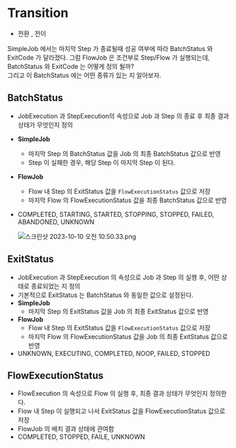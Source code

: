 # Transition
- 전환 , 전이

SimpleJob 에서는 마지막 Step 가 종료될때 성공 여부에 따라 BatchStatus 와 ExitCode 가 달라졌다.
그럼 FlowJob 은 조건부로 Step/Flow 가 실행되는데, BatchStatus 와 ExitCode 는 어떻게 정의 될까?  
그리고 이 BatchStatus 에는 어떤 종류가 있는 지 알아보자.

## BatchStatus
- JobExecution 과 StepExecution의 속성으로 Job 과 Step 의 종료 후 최종 결과 상태가 무엇인지 정의
- **SimpleJob**
    - 마지막 Step 의 BatchStatus 값을 Job 의 최종 BatchStatus 값으로 반영
    - Step 이 실패한 경우, 해당 Step 이 마지막 Step 이 된다.
- **FlowJob**
    - Flow 내 Step 의 ExitStatus 값을 `FlowExecutionStatus` 값으로 저장
    - 마지막 Flow 의 FlowExecutionStatus 값을 최종 BatchStatus 값으로 반영
- COMPLETED, STARTING, STARTED, STOPPING, STOPPED, FAILED, ABANDONED, UNKNOWN

  ![스크린샷 2023-10-10 오전 10.50.33.png](https://prod-files-secure.s3.us-west-2.amazonaws.com/620a6d8c-eeac-4c90-b691-23b89fd6e153/6e329df0-b6d7-4daa-a76d-1b5b8c33577c/%E1%84%89%E1%85%B3%E1%84%8F%E1%85%B3%E1%84%85%E1%85%B5%E1%86%AB%E1%84%89%E1%85%A3%E1%86%BA_2023-10-10_%E1%84%8B%E1%85%A9%E1%84%8C%E1%85%A5%E1%86%AB_10.50.33.png)


## ExitStatus
- JobExecution 과 StepExecution 의 속성으로 Job 과  Step 의 실행 후, 어떤 상태로 종료되었는 지 정의
- 기본적으로 ExitStatus 는 BatchStatus 와 동일한 값으로 설정된다.
- **SimpleJob**
    - 마지막 Step 의 ExitStatus 값을 Job 의 최종 ExitStatus 값으로 반영
- **FlowJob**
    - Flow 내 Step 의 ExitStatus 값을 `FlowExecutionStatus` 값으로 저장
    - 마지막 Flow 의 FlowExecutionStatus 값을 Job 의 최종 ExitStatus 값으로 반영
- UNKNOWN, EXECUTING, COMPLETED, NOOP, FAILED, STOPPED

## FlowExecutionStatus
- FlowExecution 의 속성으로 Flow 의 실행 후, 최종 결과 상태가 무엇인지 정의한다.
- Flow 내 Step 이 실행되고 나서 ExitStatus 값을 FlowExecutionStatus 값으로 저장
- FlowJob 의 배치 결과 상태에 관여함
- COMPLETED, STOPPED, FAILE, UNKNOWN